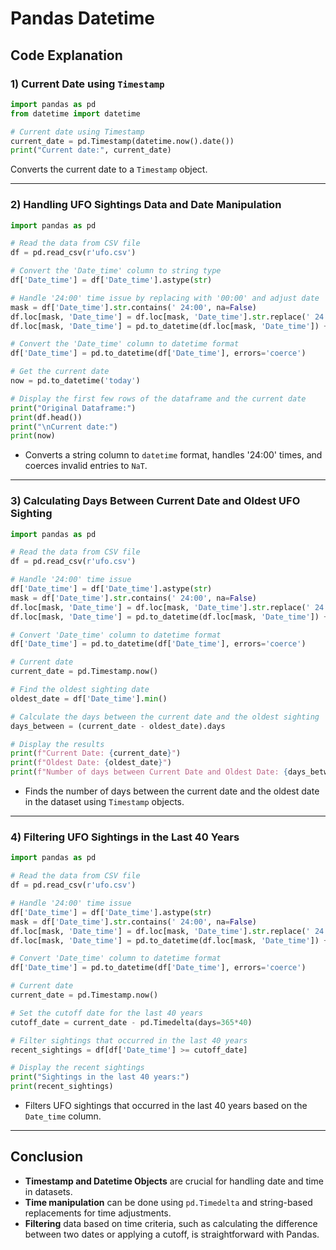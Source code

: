 # Pandas Datetime

## Code Explanation
<a name="code-explanation"></a>

### 1) Current Date using `Timestamp`
```python
import pandas as pd
from datetime import datetime

# Current date using Timestamp
current_date = pd.Timestamp(datetime.now().date())
print("Current date:", current_date)
```
Converts the current date to a `Timestamp` object.

---

### 2) Handling UFO Sightings Data and Date Manipulation
```python
import pandas as pd

# Read the data from CSV file
df = pd.read_csv(r'ufo.csv')

# Convert the 'Date_time' column to string type
df['Date_time'] = df['Date_time'].astype(str)

# Handle '24:00' time issue by replacing with '00:00' and adjust date
mask = df['Date_time'].str.contains(' 24:00', na=False)
df.loc[mask, 'Date_time'] = df.loc[mask, 'Date_time'].str.replace(' 24:00', ' 00:00')
df.loc[mask, 'Date_time'] = pd.to_datetime(df.loc[mask, 'Date_time']) + pd.Timedelta(days=1)

# Convert the 'Date_time' column to datetime format
df['Date_time'] = pd.to_datetime(df['Date_time'], errors='coerce')

# Get the current date
now = pd.to_datetime('today')

# Display the first few rows of the dataframe and the current date
print("Original Dataframe:")
print(df.head())
print("\nCurrent date:")
print(now)
```
- Converts a string column to `datetime` format, handles '24:00' times, and coerces invalid entries to `NaT`.

---

### 3) Calculating Days Between Current Date and Oldest UFO Sighting
```python
import pandas as pd

# Read the data from CSV file
df = pd.read_csv(r'ufo.csv')

# Handle '24:00' time issue
df['Date_time'] = df['Date_time'].astype(str)
mask = df['Date_time'].str.contains(' 24:00', na=False)
df.loc[mask, 'Date_time'] = df.loc[mask, 'Date_time'].str.replace(' 24:00', ' 00:00')
df.loc[mask, 'Date_time'] = pd.to_datetime(df.loc[mask, 'Date_time']) + pd.Timedelta(days=1)

# Convert 'Date_time' column to datetime format
df['Date_time'] = pd.to_datetime(df['Date_time'], errors='coerce')

# Current date
current_date = pd.Timestamp.now()

# Find the oldest sighting date
oldest_date = df['Date_time'].min()

# Calculate the days between the current date and the oldest sighting
days_between = (current_date - oldest_date).days

# Display the results
print(f"Current Date: {current_date}")
print(f"Oldest Date: {oldest_date}")
print(f"Number of days between Current Date and Oldest Date: {days_between}")
```
- Finds the number of days between the current date and the oldest date in the dataset using `Timestamp` objects.

---

### 4) Filtering UFO Sightings in the Last 40 Years
```python
import pandas as pd

# Read the data from CSV file
df = pd.read_csv(r'ufo.csv')

# Handle '24:00' time issue
df['Date_time'] = df['Date_time'].astype(str)
mask = df['Date_time'].str.contains(' 24:00', na=False)
df.loc[mask, 'Date_time'] = df.loc[mask, 'Date_time'].str.replace(' 24:00', ' 00:00')
df.loc[mask, 'Date_time'] = pd.to_datetime(df.loc[mask, 'Date_time']) + pd.Timedelta(days=1)

# Convert 'Date_time' column to datetime format
df['Date_time'] = pd.to_datetime(df['Date_time'], errors='coerce')

# Current date
current_date = pd.Timestamp.now()

# Set the cutoff date for the last 40 years
cutoff_date = current_date - pd.Timedelta(days=365*40)

# Filter sightings that occurred in the last 40 years
recent_sightings = df[df['Date_time'] >= cutoff_date]

# Display the recent sightings
print("Sightings in the last 40 years:")
print(recent_sightings)
```
- Filters UFO sightings that occurred in the last 40 years based on the `Date_time` column.

---

## Conclusion
- **Timestamp and Datetime Objects** are crucial for handling date and time in datasets.
- **Time manipulation** can be done using `pd.Timedelta` and string-based replacements for time adjustments.
- **Filtering** data based on time criteria, such as calculating the difference between two dates or applying a cutoff, is straightforward with Pandas.
